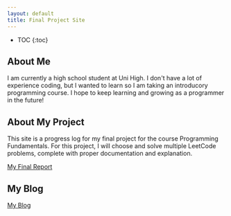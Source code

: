 ```yaml
---
layout: default
title: Final Project Site
---
```


* TOC
{:toc}

## About Me

I am currently a high school student at Uni High. I don't have a lot of experience coding, but I wanted to learn so I am taking an introducory programming course. I hope to keep learning and growing as a programmer in the future!

## About My Project

This site is a progress log for my final project for the course Programming Fundamentals. For this project, I will choose and solve multiple LeetCode problems, complete with proper documentation and explanation.

[My Final Report](files/finalreport.pdf)

## My Blog

[My Blog](blog.html)
